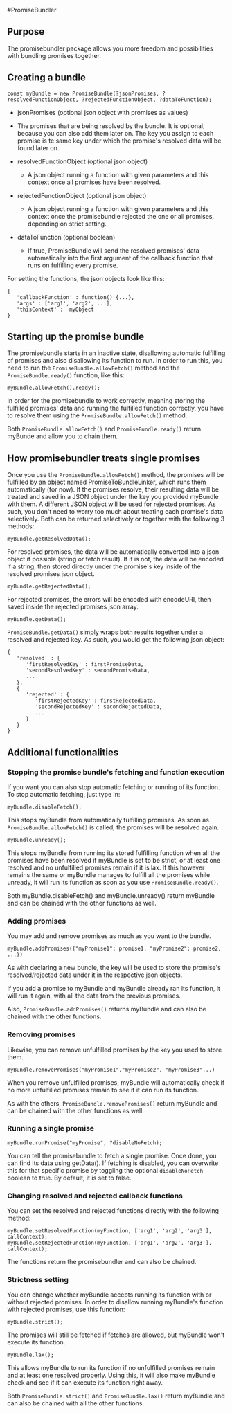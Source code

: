 #PromiseBundler

## Purpose

The promisebundler package allows you more freedom and possibilities with bundling promises together.

## Creating a bundle

```
const myBundle = new PromiseBundle(?jsonPromises, ?resolvedFunctionObject, ?rejectedFunctionObject, ?dataToFunction);
```

 - jsonPromises (optional json object with promises as values)
  - The promises that are being resolved by the bundle. It is optional, because you can also add them later on. The key you assign to each promise is te same key under which the promise's resolved data will be found later on.

  - resolvedFunctionObject (optional json object)
    - A json object running a function with given parameters and this context once all promises have been resolved.

 - rejectedFunctionObject (optional json object)
    - A json object running a function with given parameters and this context once the promisebundle rejected the one or all promises, depending on strict setting.

 - dataToFunction (optional boolean)
    - If true, PromiseBundle will send the resolved promises' data automatically into the first argument of the callback function that runs on fulfilling every promise.

For setting the functions, the json objects look like this:
```
{
   'callbackFunction' : function() {...},
   'args' : ['arg1', 'arg2', ...],
   'thisContext' :  myObject
}
```


## Starting up the promise bundle

The promisebundle starts in an inactive state, disallowing automatic fulfilling of promises and also disallowing its function to run. In order to run this, you need to run the `PromiseBundle.allowFetch()` method and the `PromiseBundle.ready()` function, like this:

```
myBundle.allowFetch().ready();
```

In order for the promisebundle to work correctly, meaning storing the fulfilled promises' data and running the fulfilled function correctly, you have to resolve them using the `PromiseBundle.allowFetch()` method.

Both `PromiseBundle.allowFetch()` and `PromiseBundle.ready()` return myBunde and allow you to chain them.


## How promisebundler treats single promises

Once you use the `PromiseBundle.allowFetch()` method, the promises will be fulfilled by an object named PromiseToBundleLinker, which runs them automatically (for now). If the promises resolve, their resulting data will be treated and saved in a JSON object under the key you provided myBundle with them. A different JSON object will be used for rejected promises. As such, you don't need to worry too much about treating each promise's data selectively. Both can be returned selectively or together with the following 3 methods:

```
myBundle.getResolvedData();
```

For resolved promises, the data will be automatically converted into a json object if possible (string or fetch result). If it is not, the data will be encoded if a string, then stored directly under the promise's key inside of the resolved promises json object.

```
myBundle.getRejectedData();
```

For rejected promises, the errors will be encoded with encodeURI, then saved inside the rejected promises json array.

```
myBundle.getData();
```

`PromiseBundle.getData()` simply wraps both results together under a resolved and rejected key. As such, you would get the following json object:

```
{
   'resolved' : {
      'firstResolvedKey' : firstPromiseData,
      'secondResolvedKey' : secondPromiseData,
      ...
   },
   {
      'rejected' : {
         'firstRejectedKey' : firstRejectedData,
         'secondRejectedKey' : secondRejectedData,
         ...
      }
   }
}
```

## Additional functionalities

### Stopping the promise bundle's fetching and function execution

If you want you can also stop automatic fetching or running of its function. To stop automatic fetching, just type in:

```
myBundle.disableFetch();
```

This stops myBundle from automatically fulfilling promises. As soon as `PromiseBundle.allowFetch()` is called, the promises will be resolved again.

```
myBundle.unready();
```

This stops myBundle from running its stored fulfilling function when all the promises have been resolved if myBundle is set to be strict, or at least one resolved and no unfulfilled promises remain if it is lax. If this however remains the same or myBundle manages to fulfill all the promises while unready, it will run its function as soon as you use `PromiseBundle.ready()`.

Both myBundle.disableFetch() and myBundle.unready() return myBundle and can be chained with the other functions as well.

### Adding promises

You may add and remove promises as much as you want to the bundle.

```
myBundle.addPromises({"myPromise1": promise1, "myPromise2": promise2, ...})
```

As with declaring a new bundle, the key will be used to store the promise's resolved/rejected data under it in the respective json objects.

If you add a promise to myBundle and myBundle already ran its function, it will run it again, with all the data from the previous promises.

Also, `PromiseBundle.addPromises()` returns myBundle and can also be chained with the other functions.

### Removing promises

Likewise, you can remove unfulfilled promises by the key you used to store them.

```
myBundle.removePromises("myPromise1","myPromise2", "myPromise3"...)
```

When you remove unfulfilled promises, myBundle will automatically check if no more unfulfilled promises remain to see if it can run its function.

As with the others, `PromiseBundle.removePromises()` return myBundle and can be chained with the other functions as well.

### Running a single promise
```
myBundle.runPromise("myPromise", ?disableNoFetch);
```

You can tell the promisebundle to fetch a single promise. Once done, you can find its data using getData(). If fetching is disabled, you can overwrite this for that specific promise by toggling the optional `disableNoFetch` boolean to true. By default, it is set to false.

### Changing resolved and rejected callback functions

You can set the resolved and rejected functions directly with the following method:

```
myBundle.setResolvedFunction(myFunction, ['arg1', 'arg2', 'arg3'], callContext);
myBundle.setRejectedFunction(myFunction, ['arg1', 'arg2', 'arg3'], callContext);
```

The functions return the promisebundler and can also be chained.

### Strictness setting

You can change whether myBundle accepts running its function with or without rejected promises. In order to disallow running myBundle's function with rejected promises, use this function:

```
myBundle.strict();
```

The promises will still be fetched if fetches are allowed, but myBundle won't execute its function.

```
myBundle.lax();
```

This allows myBundle to run its function if no unfulfilled promises remain and at least one resolved properly. Using this, it will also make myBundle check and see if it can execute its function right away.

Both `PromiseBundle.strict()` and `PromiseBundle.lax()` return myBundle and can also be chained with all the other functions.